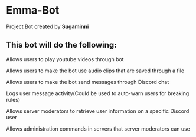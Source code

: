 # Emma-Bot
Project Bot created by **Sugaminni** 

This bot will do the following:
--------------------------------------------------------------------------------
<p>Allows users to play youtube videos through bot</p>
<p>Allows users to make the bot use audio clips that are saved through a file</p>
<p>Allows users to make the bot send messages through Discord chat</p>
<p>Logs user message activity(Could be used to auto-warn users for breaking rules)</p>
<p>Allows server moderators to retrieve user information on a specific Discord user</p>
<p>Allows administration commands in servers that server moderators can use</p>

